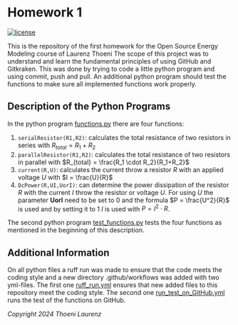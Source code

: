 # Homework 1
[![license](https://img.shields.io/badge/license-Apache%202.0-black)](https://github.com/laurth21/Homework1/blob/main/LICENSE)

This is the repository of the first homework for the Open Source Energy Modeling course of Laurenz Thoeni
The scope of this project was to understand and learn the fundamental principles of using GitHub and Gitkraken. 
This was done by trying to code a little python program and using commit, push and pull. An additional python 
program should test the functions to make sure all implemented functions work properly.   

## Description of the Python Programs
In the python program [functions.py](/functions.py) there are four functions: 

1. `serialResistor(R1,R2)`: calculates the total resistance of two resistors in series with $R_{total} = R_1 + R_2$
2. `parallelResistor(R1,R2)`: calculates the total resistance of two resistors in parallel with $R_{total} = \frac{R_1 \cdot R_2}{R_1+R_2}$
3. `current(R,U)`: calculates the current throw a resistor $R$ with an applied voltage $U$ with $I = \frac{U}{R}$
4. `DcPower(R,UI,UorI)`: can determine the  power dissipation of the resistor $R$ with the current $I$ throw the 
resistor or voltage $U$. For using $U$ the parameter **UorI** need to be set to 0 and the formula $P = \frac{U^2}{R}$ is used and by setting it to 1 $I$ is used with $P = I^2 \cdot R$. 

The second python program [test_functions.py](/test_functions.py) tests the four functions as mentioned in the beginning of this description.

## Additional Information 
On all python files a ruff run was made to ensure that the code meets the coding style and a new directory .github/workflows was added with two yml-files. 
The first one [ruff_run.yml](.github/workflows/ruff_run.yml) ensures that new added files to this repository meet the coding style. The second one [run_test_on_GitHub.yml](.github/workflows/run_test_on_GitHub.yml) runs the test of the functions on GitHub. 

_Copyright 2024 Thoeni Laurenz_ 
